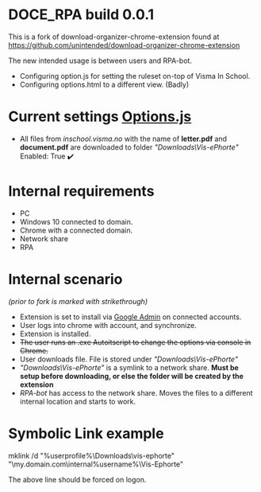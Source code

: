 DOCE_RPA build 0.0.1
===================================
This is a fork of download-organizer-chrome-extension found at https://github.com/unintended/download-organizer-chrome-extension

The new intended usage is between users and RPA-bot.
- Configuring option.js for setting the ruleset on-top of Visma In School.
- Configuring options.html to a different view. (Badly)

Current settings [Options.js](options.js)
===================================
- All files from *inschool.visma.no* with the name of **letter.pdf** and **document.pdf** are downloaded to folder *"Downloads\Vis-ePhorte"*
Enabled: True ✔️

Internal requirements
===================================
- PC
- Windows 10 connected to domain.
- Chrome with a connected domain.
- Network share
- RPA

Internal scenario 
===================================
*(prior to fork is marked with strikethrough)* 

- Extension is set to install via [Google Admin](http://admin.google.com/) on connected accounts.
- User logs into chrome with account, and synchronize.
- Extension is installed.
- ~~The user runs an .exe Autoitscript to change the options via console in Chrome.~~
- User downloads file. File is stored under *"Downloads\Vis-ePhorte"*
- *"Downloads\Vis-ePhorte"* is a symlink to a network share. **Must be setup before downloading, or else the folder will be created by the extension**
- *RPA-bot* has access to the network share. Moves the files to a different internal location and starts to work.

Symbolic Link example
===================================
mklink /d "%userprofile%\Downloads\vis-ephorte" "\\my.domain.com\internal\%username%\Vis-Ephorte"

The above line should be forced on logon.
